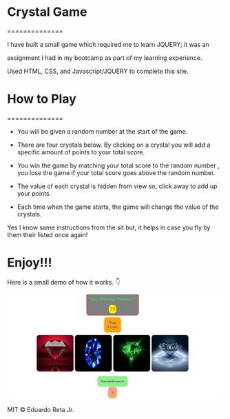 # Crystal Game
==============

I have built a small game which required me to learn JQUERY; it was an

assignment I had in my bootcamp as part of my learning experience.

Used HTML, CSS, and Javascript/JQUERY to complete this site.

# How  to Play

==============

* You will be given a random number at the start of the game.

* There are four crystals below. By clicking on a crystal you will add a specific amount of points to your total score.

* You win the game by matching your total score to the random number , you lose the game if your total score goes above the random number.

* The value of each crystal is hidden from view so, click away to add up your points.

* Each time when the game starts, the game will change the value of the crystals.

Yes I know same instructions from the sit but, it helps in case you fly by them their listed once again! 

Enjoy!!!
===========================================================

Here is a small demo of how it works. :point_down:

![Crystal Game ](/assets/images/crystal.gif)

MIT © Eduardo Reta Jr.